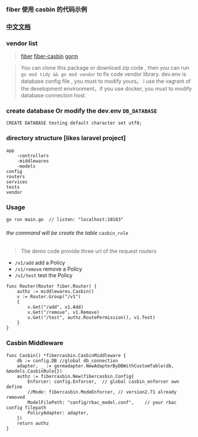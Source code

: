 ### fiber 使用 casbin 的代码示例

### [中文文档](readme_zh.md)

### vendor list
> [fiber](https://github.com/gofiber/fiber)
> [fiber-casbin](https://github.com/arsmn/fiber-casbin)
> [gorm](gorm.io/gorm)

> You can clone this package or download zip code ,  then  you can run `go mod tidy && go mod vendor` to fix code vendor library.
> dev.env is database config file , you must to modify yours。
> i use the vagrant of the development environment，if you use docker, you must to modify database connection host.

### create database Or modify the dev.env `DB_DATABASE`
```
CREATE DATABASE testing default character set utf8;
```

### directory structure [likes laravel project]
```
app			
	-controllers  
	-middlewares  
	-models       
config					
routers					
services				
tests						
vendor					
```

### Usage
```
go run main.go	// listen: "localhost:10183" 
```
######  the command will be create the table `casbin_rule`

> The demo code provide three url of the request routers
+ `/v1/add` add a Policy
+ `/v1/remove` remove a Policy
+ `/v1/test` test the Policy

```
func Router(Router fiber.Router) {
	authz := middlewares.Casbin()
	v := Router.Group("/v1")
	{
		v.Get("/add", v1.Add)
		v.Get("/remove", v1.Remove)
		v.Get("/test", authz.RoutePermission(), v1.Test)
	}
}
```

### Casbin Middleware
```
func Casbin() *fibercasbin.CasbinMiddleware {
	db := config.DB //global db_connection
	adapter, _ := gormadapter.NewAdapterByDBWithCustomTable(db, &models.CasbinRule{})
	authz := fibercasbin.New(fibercasbin.Config{
		Enforcer: config.Enforcer,	// global casbin_enforcer own define
		//Mode: fibercasbin.ModeEnforcer, // version2.71 already removed
		ModelFilePath: "config/rbac_model.conf",	// your rbac config filepath
		PolicyAdapter: adapter,
	})
	return authz
}
```

